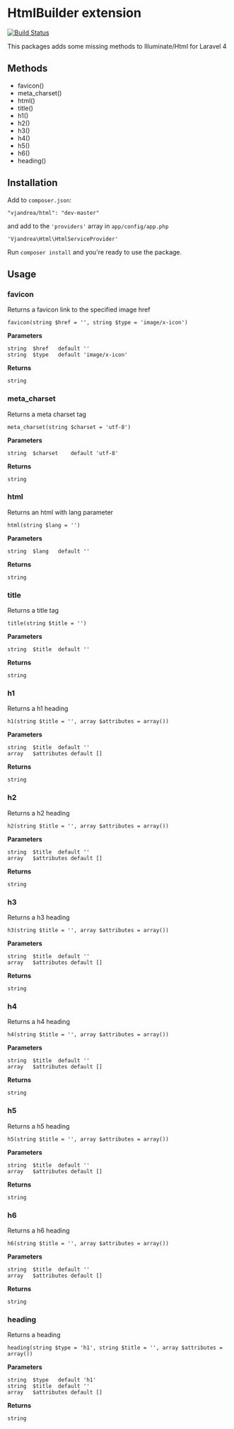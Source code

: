 HtmlBuilder extension
==============
[![Build Status](https://travis-ci.org/vjandrea/html.svg?branch=master)](https://travis-ci.org/vjandrea/html)

This packages adds some missing methods to Illuminate/Html for Laravel 4

Methods
-------

* favicon()
* meta_charset()
* html()
* title()
* h1()
* h2()
* h3()
* h4()
* h5()
* h6()
* heading()

Installation
------------
Add to `composer.json`:

	"vjandrea/html": "dev-master"

and add to the `'providers'` array in `app/config/app.php`

	'Vjandrea\Html\HtmlServiceProvider'	

Run `composer install` and you're ready to use the package.

Usage
-----
### favicon

Returns a favicon link to the specified image href

    favicon(string $href = '', string $type = 'image/x-icon')

**Parameters**

    string	$href	default ''
    string	$type	default 'image/x-icon'

**Returns**

    string

### meta_charset

Returns a meta charset tag

    meta_charset(string $charset = 'utf-8')

**Parameters**

    string	$charset	default 'utf-8'

**Returns**

    string

### html

Returns an html with lang parameter

    html(string $lang = '')

**Parameters**

    string	$lang	default ''

**Returns**

    string

### title

Returns a title tag

    title(string $title = '')

**Parameters**

    string	$title	default ''

**Returns**

    string

### h1

Returns a h1 heading

    h1(string $title = '', array $attributes = array())

**Parameters**

    string	$title	default ''
    array	$attributes	default []

**Returns**

    string

### h2

Returns a h2 heading

    h2(string $title = '', array $attributes = array())

**Parameters**

    string	$title	default ''
    array	$attributes	default []

**Returns**

    string

### h3

Returns a h3 heading

    h3(string $title = '', array $attributes = array())

**Parameters**

    string	$title	default ''
    array	$attributes	default []

**Returns**

    string

### h4

Returns a h4 heading

    h4(string $title = '', array $attributes = array())

**Parameters**

    string	$title	default ''
    array	$attributes	default []

**Returns**

    string

### h5

Returns a h5 heading

    h5(string $title = '', array $attributes = array())

**Parameters**

    string	$title	default ''
    array	$attributes	default []

**Returns**

    string

### h6

Returns a h6 heading

    h6(string $title = '', array $attributes = array())

**Parameters**

    string	$title	default ''
    array	$attributes	default []

**Returns**

    string

### heading

Returns a heading

    heading(string $type = 'h1', string $title = '', array $attributes = array())

**Parameters**

    string	$type	default 'h1'
    string	$title	default ''
    array	$attributes	default []

**Returns**

    string
